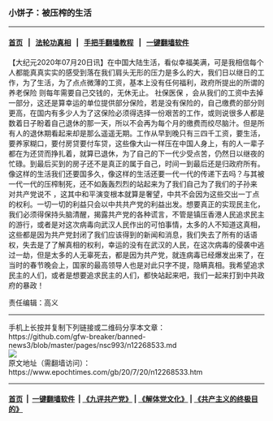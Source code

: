### 小饼子：被压榨的生活
------------------------

#### [首页](https://github.com/gfw-breaker/banned-news3/blob/master/README.md) &nbsp;&nbsp;|&nbsp;&nbsp; [法轮功真相](https://github.com/begood0513/basic/blob/master/README.md)  &nbsp;&nbsp;|&nbsp;&nbsp; [手把手翻墙教程](https://github.com/gfw-breaker/guides/wiki)  &nbsp;&nbsp;|&nbsp;&nbsp; [一键翻墙软件](https://github.com/gfw-breaker/nogfw/blob/master/README.md)  



<div><p>
 【大纪元2020年07月20日讯】在中国大陆生活，看似幸福美满，可是我相信每个人都能真真实实的感受到落在我们肩头无形的压力是多么的大，我们日以继日的工作，为了生活，为了点点微薄的工资，基本上没有任何福利，政府所提出的所谓的
 <ok href="https://www.epochtimes.com/gb/tag/%E5%85%BB%E8%80%81%E4%BF%9D%E9%99%A9.html">
  养老保险
 </ok>
 则每年需要自己交钱的，无休无止。
 <ok href="https://www.epochtimes.com/gb/tag/%E7%A4%BE%E4%BF%9D%E5%8C%BB%E4%BF%9D.html">
  社保医保
 </ok>
 ，会从我们的工资中去掉一部分，这还是算幸运的单位提供部分保险，若是没有保险的，自己缴费的部分则更高，在国内有多少人为了这保险必须得选择一份艰苦的工作，或则说很多人都是数着日子盼着自己退休的那一天，所以不会再为每个月的缴费而绞尽脑汁。但是所有人的退休期看起来却是那么遥遥无期。工作从早到晚只有三四千工资，要生活，要养家糊口，要付房贷要付车贷，这些像大山一样压在中国人身上，有的人一辈子都在为还贷而挣扎着，就算已退休，为了自己的下一代少受点苦，仍然日以继夜的忙碌。到最后买到的房子还不是真正的属于自己，时间一到最后还是归政府所有。像这样的生活我们还要国多久，像这样的生活还要一代一代的传递下去吗？与其被一代一代的压榨制死，还不如轰轰烈烈的站起来为了我们自己为了我们的子孙来
 <ok href="https://www.epochtimes.com/gb/tag/%E5%AF%B9%E5%85%B1%E4%BA%A7%E5%85%9A%E8%AF%B4%E4%B8%8D.html">
  对共产党说不
 </ok>
 ，这其中和平演变根本就算是奢望，中共不会因为这些交出一丁点的权利。一切一切的利益只会以中共共产党的利益出发。想要真正的实现民主化，我们必须得保持头脑清醒，揭露共产党的各种谎言，不管是镇压香港人民追求民主的游行，或者是对这次病毒向武汉人民作出的可怕事情，太多的人不知道这真相，这些都是因为共产党封闭了我们应该得到的新闻和消息，我们失去了所有的话语权，失去是了了解真相的权利，幸运的没有在武汉的人民，在这次病毒的侵袭中逃过一劫，但是太多的人无辜死去，都是因为共产党，就连病毒已经爆发出来了，在当时的春节晚会上，国家的最高领导人也是对此只字不提，隐瞒真相。我希望追求民主的人们，或者是想要追求民主的人们，都快站起来吧，我们一起来打到中共政府的暴政！
</p>
<p>
 责任编辑：高义
</p>
</div>
<hr/>
手机上长按并复制下列链接或二维码分享本文章：<br/>
https://github.com/gfw-breaker/banned-news3/blob/master/pages/nsc993/n12268533.md <br/>
<a href='https://github.com/gfw-breaker/banned-news3/blob/master/pages/nsc993/n12268533.md'><img src='https://github.com/gfw-breaker/banned-news3/blob/master/pages/nsc993/n12268533.md.png'/></a> <br/>
原文地址（需翻墙访问）：https://www.epochtimes.com/gb/20/7/20/n12268533.htm


------------------------
#### [首页](https://github.com/gfw-breaker/banned-news3/blob/master/README.md) &nbsp;|&nbsp; [一键翻墙软件](https://github.com/gfw-breaker/nogfw/blob/master/README.md) &nbsp;| [《九评共产党》](https://github.com/gfw-breaker/9ping.md/blob/master/README.md#九评之一评共产党是什么) | [《解体党文化》](https://github.com/gfw-breaker/jtdwh.md/blob/master/README.md) | [《共产主义的终极目的》](https://github.com/gfw-breaker/gczydzjmd.md/blob/master/README.md)


<img src='http://gfw-breaker.win/banned-news3/pages/nsc993/n12268533.md' width='0px' height='0px'/>